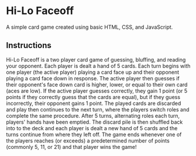 # Hi-Lo Faceoff

A simple card game created using basic HTML, CSS, and JavaScript.

## Instructions
Hi-Lo Faceoff is a two player card game of guessing, bluffing, and reading your opponent. Each player is dealt a hand of 5 cards. Each turn begins with one player (the active player) playing a card face up and their opponent playing a card face down in response. The active player then guesses if their opponent's face down card is higher, lower, or equal to their own card (aces are low). If the active player guesses correctly, they gain 1 point (or 5 points if they correctly guess that the cards are equal), but if they guess incorrectly, their opponent gains 1 point. The played cards are discarded and play then continues to the next turn, where the players switch roles and complete the same procedure. After 5 turns, alternating roles each turn, players' hands have been emptied. The discard pile is then shuffled back into to the deck and each player is dealt a new hand of 5 cards and the turns continue from where they left off. The game ends whenever one of the players reaches (or exceeds) a predetermined number of points (commonly 5, 11, or 21) and that player wins the game!
